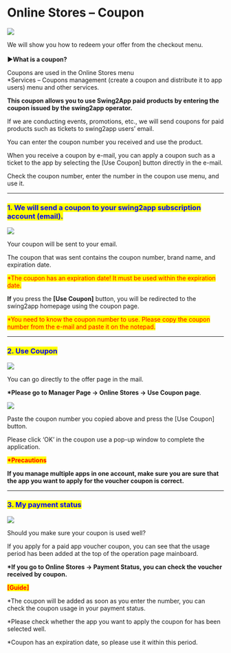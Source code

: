 # Online Stores – Coupon

![](https://support.swing2app.com/wp-content/uploads/2018/10/redeem\_coup.png)

We will show you how to redeem your offer from the checkout menu.\
\
**▶What is a coupon?**

Coupons are used in the Online Stores menu\
\*Services – Coupons management (create a coupon and distribute it to app users) menu and other services.

**This coupon allows you to use Swing2App paid products by entering the coupon issued by the swing2app operator.**

If we are conducting events, promotions, etc., we will send coupons for paid products such as tickets to swing2app users’ email.

You can enter the coupon number you received and use the product.

When you receive a coupon by e-mail, you can apply a coupon such as a ticket to the app by selecting the \[Use Coupon] button directly in the e-mail.

Check the coupon number, enter the number in the coupon use menu, and use it.

***

### <mark style="color:blue;">**1. We will send a coupon to your swing2app subscription account (email).**</mark>

![](https://support.swing2app.com/wp-content/uploads/2018/10/%EC%BF%A0%ED%8F%B0%EC%98%81%EB%AC%B82.png)

Your coupon will be sent to your email.

The coupon that was sent contains the coupon number, brand name, and expiration date.

<mark style="color:red;">\*The coupon has an expiration date! It must be used within the expiration date.</mark>

**If** you press the **\[Use Coupon]** button, you will be redirected to the swing2app homepage using the coupon page.

<mark style="color:red;">\*You need to know the coupon number to use. Please copy the coupon number from the e-mail and paste it on the notepad.</mark>

***

### <mark style="color:blue;">**2. Use Coupon**</mark>

![](https://support.swing2app.com/wp-content/uploads/2018/10/s-1.png)

You can go directly to the offer page in the mail.

**\*Please go to Manager Page → Online Stores → Use Coupon page**.

![](https://support.swing2app.com/wp-content/uploads/2018/10/%EC%BF%A0%ED%8F%B0%EC%98%81%EB%AC%B83.png)

Paste the coupon number you copied above and press the \[Use Coupon] button.

Please click ‘OK’ in the coupon use a pop-up window to complete the application.

<mark style="color:red;">**\*Precautions**</mark>

**If you manage multiple apps in one account, make sure you are sure that the app you want to apply for the voucher coupon is correct.**

***

### <mark style="color:blue;">**3. My payment status**</mark>

![](https://support.swing2app.com/wp-content/uploads/2018/10/%EC%BF%A0%ED%8F%B0%EC%98%81%EB%AC%B84.png)

Should you make sure your coupon is used well?

If you apply for a paid app voucher coupon, you can see that the usage period has been added at the top of the operation page mainboard.

**\*If you go to Online Stores → Payment Status, you can check the voucher received by coupon.**&#x20;



<mark style="color:red;">**\[Guide]**</mark>

\*The coupon will be added as soon as you enter the number, you can check the coupon usage in your payment status.

\*Please check whether the app you want to apply the coupon for has been selected well.

\*Coupon has an expiration date, so please use it within this period.&#x20;
